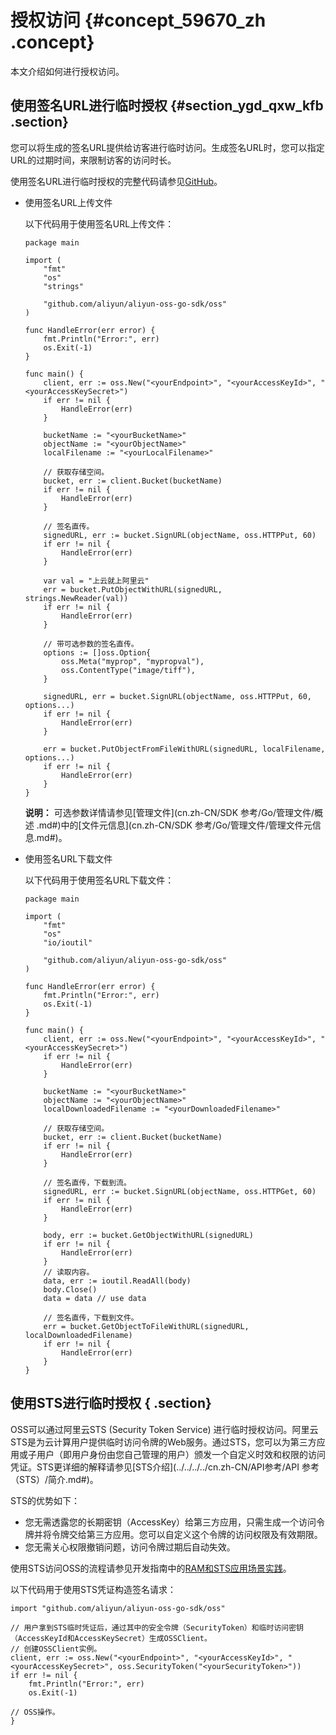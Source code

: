 # 授权访问 {#concept_59670_zh .concept}

本文介绍如何进行授权访问。

## 使用签名URL进行临时授权 {#section_ygd_qxw_kfb .section}

您可以将生成的签名URL提供给访客进行临时访问。生成签名URL时，您可以指定URL的过期时间，来限制访客的访问时长。

使用签名URL进行临时授权的完整代码请参见[GitHub](https://github.com/aliyun/aliyun-oss-go-sdk/blob/master/sample/sign_url.go)。

-   使用签名URL上传文件

    以下代码用于使用签名URL上传文件：

    ```
    package main
    
    import (
    	"fmt"
    	"os"
    	"strings"
    
    	"github.com/aliyun/aliyun-oss-go-sdk/oss"
    )
    
    func HandleError(err error) {
    	fmt.Println("Error:", err)
    	os.Exit(-1)
    }
    
    func main() {
    	client, err := oss.New("<yourEndpoint>", "<yourAccessKeyId>", "<yourAccessKeySecret>")
    	if err != nil {
    		HandleError(err)
    	}
    
    	bucketName := "<yourBucketName>"
    	objectName := "<yourObjectName>"
    	localFilename := "<yourLocalFilename>"
    
    	// 获取存储空间。
    	bucket, err := client.Bucket(bucketName)
    	if err != nil {
    		HandleError(err)
    	}
    
    	// 签名直传。
    	signedURL, err := bucket.SignURL(objectName, oss.HTTPPut, 60)
    	if err != nil {
    		HandleError(err)
    	}
    
    	var val = "上云就上阿里云"
    	err = bucket.PutObjectWithURL(signedURL, strings.NewReader(val))
    	if err != nil {
    		HandleError(err)
    	}
    
    	// 带可选参数的签名直传。
    	options := []oss.Option{
    		oss.Meta("myprop", "mypropval"),
    		oss.ContentType("image/tiff"),
    	}
    
    	signedURL, err = bucket.SignURL(objectName, oss.HTTPPut, 60, options...)
    	if err != nil {
    		HandleError(err)
    	}
    
    	err = bucket.PutObjectFromFileWithURL(signedURL, localFilename, options...)
    	if err != nil {
    		HandleError(err)
    	}
    }
    
    ```

    **说明：** 可选参数详情请参见[管理文件](cn.zh-CN/SDK 参考/Go/管理文件/概述 .md#)中的[文件元信息](cn.zh-CN/SDK 参考/Go/管理文件/管理文件元信息.md#)。

-   使用签名URL下载文件

    以下代码用于使用签名URL下载文件：

    ```
    package main
    
    import (
    	"fmt"
    	"os"
    	"io/ioutil"
    
    	"github.com/aliyun/aliyun-oss-go-sdk/oss"
    )
    
    func HandleError(err error) {
    	fmt.Println("Error:", err)
    	os.Exit(-1)
    }
    
    func main() {
    	client, err := oss.New("<yourEndpoint>", "<yourAccessKeyId>", "<yourAccessKeySecret>")
    	if err != nil {
    		HandleError(err)
    	}
    
    	bucketName := "<yourBucketName>"
    	objectName := "<yourObjectName>"
    	localDownloadedFilename := "<yourDownloadedFilename>"
    
    	// 获取存储空间。
    	bucket, err := client.Bucket(bucketName)
    	if err != nil {
    		HandleError(err)
    	}
    
    	// 签名直传，下载到流。
    	signedURL, err := bucket.SignURL(objectName, oss.HTTPGet, 60)
    	if err != nil {
    		HandleError(err)
    	}
    
    	body, err := bucket.GetObjectWithURL(signedURL)
    	if err != nil {
    		HandleError(err)
    	}
    	// 读取内容。
    	data, err := ioutil.ReadAll(body)
    	body.Close()
    	data = data // use data
    
    	// 签名直传，下载到文件。
    	err = bucket.GetObjectToFileWithURL(signedURL, localDownloadedFilename)
    	if err != nil {
    		HandleError(err)
    	}
    }
    
    ```


## 使用STS进行临时授权 { .section}

OSS可以通过阿里云STS \(Security Token Service\) 进行临时授权访问。阿里云STS是为云计算用户提供临时访问令牌的Web服务。通过STS，您可以为第三方应用或子用户（即用户身份由您自己管理的用户）颁发一个自定义时效和权限的访问凭证。STS更详细的解释请参见[STS介绍](../../../../cn.zh-CN/API参考/API 参考（STS）/简介.md#)。

STS的优势如下：

-   您无需透露您的长期密钥（AccessKey）给第三方应用，只需生成一个访问令牌并将令牌交给第三方应用。您可以自定义这个令牌的访问权限及有效期限。
-   您无需关心权限撤销问题，访问令牌过期后自动失效。

使用STS访问OSS的流程请参见开发指南中的[RAM和STS应用场景实践](../../../../cn.zh-CN/开发指南/访问与控制/访问控制.md#)。

以下代码用于使用STS凭证构造签名请求：

```language-go
import "github.com/aliyun/aliyun-oss-go-sdk/oss"

// 用户拿到STS临时凭证后，通过其中的安全令牌（SecurityToken）和临时访问密钥（AccessKeyId和AccessKeySecret）生成OSSClient。
// 创建OSSClient实例。
client, err := oss.New("<yourEndpoint>", "<yourAccessKeyId>", "<yourAccessKeySecret>", oss.SecurityToken("<yourSecurityToken>"))
if err != nil {
	fmt.Println("Error:", err)
	os.Exit(-1)

// OSS操作。
}

```

